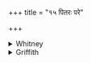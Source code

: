 +++
title = "१५ पितरः परे"

+++

<details><summary>Whitney</summary>

### Translation
15. The upper (*pára*) Fathers—let them favor etc. etc.

### Notes
</details>

<details><summary>Griffith</summary>

May the Forefathers of old time protect me.
</details>
